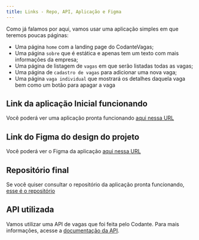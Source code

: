 ```yaml
---
title: Links - Repo, API, Aplicação e Figma
---
```


Como já falamos por aqui, vamos usar uma aplicação simples em que teremos poucas páginas:

- Uma página `home` com a landing page do CodanteVagas;
- Uma página `sobre` que é estática e apenas tem um texto com mais informações da empresa;
- Uma página de listagem de `vagas` em que serão listadas todas as vagas;
- Uma página de `cadastro de vagas` para adicionar uma nova vaga;
- Uma página `vaga individual` que mostrará os detalhes daquela vaga bem como um botão para apagar a vaga

## Link da aplicação Inicial funcionando

<!-- TODO: Adicionar aplicação funcionando -->
Você poderá ver uma aplicação pronta funcionando [aqui nessa URL](https://job-board-six-gamma.vercel.app/)

## Link do Figma do design do projeto

Você poderá ver o Figma da aplicação [aqui nessa URL](https://www.figma.com/design/bzOxaC7cA5Y69VnWYAqApP/Next-Intro?node-id=27-302&t=S7ZRnDDCrRPAGXJy-1)

## Repositório final

Se você quiser consultar o repositório da aplicação pronta funcionando, [esse é o repositório](https://github.com/codante-io/ws-next-intro-app-final)

## API utilizada

Vamos utilizar uma API de vagas que foi feita pelo Codante. Para mais informações, acesse a [documentação da API](https://docs.apis.codante.io/jobs-api).
